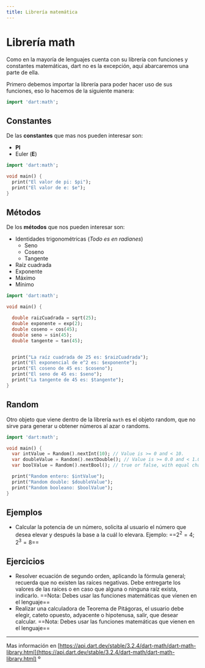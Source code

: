 ```yaml
---
title: Librería matemática
---
```


# Librería math

Como en la mayoría de lenguajes cuenta con su librería con funciones y constantes matemáticas, dart no es la excepción, aquí abarcaremos una parte de ella.

Primero debemos importar la librería para poder hacer uso de sus funciones, eso lo hacemos de la siguiente manera:

```dart
import 'dart:math';
```

## Constantes

De las **constantes** que mas nos pueden interesar son:

- **PI**
- Euler (**E**)

```dart
import 'dart:math';

void main() {
  print("El valor de pi: $pi");
  print("El valor de e: $e");
}
```

## Métodos

De los **métodos** que nos pueden interesar son:

- Identidades trigonométricas (*Todo es en radianes*)
    - Seno
    - Coseno
    - Tangente
- Raíz cuadrada
- Exponente
- Máximo
- Mínimo

```dart
import 'dart:math';

void main() {

  double raizCuadrada = sqrt(25);
  double exponente = exp(2);
  double coseno = cos(45);
  double seno = sin(45);
  double tangente = tan(45);


  print("La raíz cuadrada de 25 es: $raizCuadrada");
  print("El exponencial de e^2 es: $exponente");
  print("El coseno de 45 es: $coseno");
  print("El seno de 45 es: $seno");
  print("La tangente de 45 es: $tangente");
}
```

## Random

Otro objeto que viene dentro de la librería `math` es el objeto random, que no sirve para generar u obtener números al azar o randoms.

```dart
import 'dart:math';

void main() {
  var intValue = Random().nextInt(10); // Value is >= 0 and < 10.
  var doubleValue = Random().nextDouble(); // Value is >= 0.0 and < 1.0.
  var boolValue = Random().nextBool(); // true or false, with equal chance.

  print("Random entero: $intValue");
  print("Random double: $doubleValue");
  print("Random booleano: $boolValue");
}

```
## Ejemplos

- Calcular la potencia de un número, solicita al usuario el número que desea elevar y después la base a la cuál lo elevara. Ejemplo: ==$2^2 = 4$; $2^3 = 8$==

## Ejercicios

- Resolver ecuación de segundo orden, aplicando la fórmula general; recuerda que no existen las raíces negativas. Debe entregarte los valores de las raíces o en caso que alguna o ninguna raíz exista, indicarlo. ==Nota: Debes usar las funciones matemáticas que vienen en el lenguaje==
- Realizar una calculadora de Teorema de Pitágoras, el usuario debe elegir, cateto opuesto, adyacente o hipotenusa, salir, que desear calcular. ==Nota: Debes usar las funciones matemáticas que vienen en el lenguaje==

---

Mas información en [https://api.dart.dev/stable/3.2.4/dart-math/dart-math-library.html](https://api.dart.dev/stable/3.2.4/dart-math/dart-math-library.html)
º